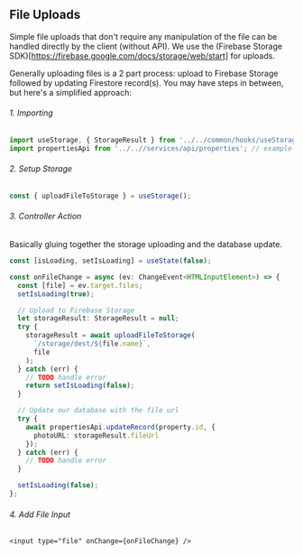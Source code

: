 ## File Uploads

Simple file uploads that don't require any manipulation of the file can be handled directly by the client (without API). We use the (Firebase Storage SDK)[https://firebase.google.com/docs/storage/web/start] for uploads.

Generally uploading files is a 2 part process: upload to Firebase Storage followed by updating Firestore record(s). You may have steps in between, but here's a simplified approach:

###### 1. Importing

```ts
import useStorage, { StorageResult } from '../../common/hooks/useStorage';
import propertiesApi from '../..//services/api/properties'; // example
```

###### 2. Setup Storage

```ts
const { uploadFileToStorage } = useStorage();
```

###### 3. Controller Action

Basically gluing together the storage uploading and the database update.

```ts
const [isLoading, setIsLoading] = useState(false);

const onFileChange = async (ev: ChangeEvent<HTMLInputElement>) => {
  const [file] = ev.target.files;
  setIsLoading(true);

  // Upload to Firebase Storage
  let storageResult: StorageResult = null;
  try {
    storageResult = await uploadFileToStorage(
      `/storage/dest/${file.name}`,
      file
    );
  } catch (err) {
    // TODO handle error
    return setIsLoading(false);
  }

  // Update our database with the file url
  try {
    await propertiesApi.updateRecord(property.id, {
      photoURL: storageResult.fileUrl
    });
  } catch (err) {
    // TODO handle error
  }

  setIsLoading(false);
};
```

###### 4. Add File Input

```tsx
<input type="file" onChange={onFileChange} />
```

